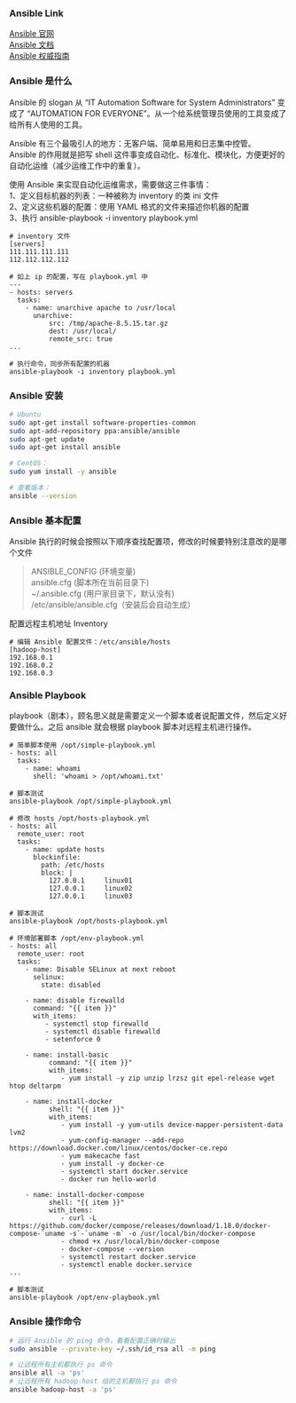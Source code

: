 
### Ansible Link
[Ansible 官网](https://www.ansible.com/)  
[Ansible 文档](https://docs.ansible.com/ansible/latest/index.html)  
[Ansible 权威指南](https://ansible-tran.readthedocs.io/en/latest/)  

### Ansible 是什么
Ansible 的 slogan 从 “IT Automation Software for System Administrators” 变成了 “AUTOMATION FOR EVERYONE”。从一个给系统管理员使用的工具变成了给所有人使用的工具。

Ansible 有三个最吸引人的地方：无客户端、简单易用和日志集中控管。  
Ansible 的作用就是把写 shell 这件事变成自动化、标准化、模块化，方便更好的自动化运维（减少运维工作中的重复）。  

使用 Ansible 来实现自动化运维需求，需要做这三件事情：  
1、定义目标机器的列表：一种被称为 inventory 的类 ini 文件  
2、定义这些机器的配置：使用 YAML 格式的文件来描述你机器的配置  
3、执行 ansible-playbook -i inventory playbook.yml  
```
# inventory 文件
[servers]
111.111.111.111
112.112.112.112

# 如上 ip 的配置，写在 playbook.yml 中
---
- hosts: servers
  tasks: 
    - name: unarchive apache to /usr/local
      unarchive:
          src: /tmp/apache-8.5.15.tar.gz
          dest: /usr/local/
          remote_src: true
...

# 执行命令，同步所有配置的机器
ansible-playbook -i inventory playbook.yml  
```

### Ansible 安装
```bash
# Ubuntu
sudo apt-get install software-properties-common
sudo apt-add-repository ppa:ansible/ansible
sudo apt-get update
sudo apt-get install ansible

# CentOS：
sudo yum install -y ansible

# 查看版本：
ansible --version
```

### Ansible 基本配置
Ansible 执行的时候会按照以下顺序查找配置项，修改的时候要特别注意改的是哪个文件  
> ANSIBLE_CONFIG (环境变量)  
> ansible.cfg (脚本所在当前目录下)  
> \~/.ansible.cfg (用户家目录下，默认没有)  
> /etc/ansible/ansible.cfg（安装后会自动生成）  

配置远程主机地址 Inventory   
```
# 编辑 Ansible 配置文件：/etc/ansible/hosts
[hadoop-host]
192.168.0.1
192.168.0.2
192.168.0.3
```

### Ansible Playbook
playbook（剧本），顾名思义就是需要定义一个脚本或者说配置文件，然后定义好要做什么。之后 ansible 就会根据 playbook 脚本对远程主机进行操作。  
```
# 简单脚本使用 /opt/simple-playbook.yml
- hosts: all
  tasks:
    - name: whoami
      shell: 'whoami > /opt/whoami.txt'

# 脚本测试
ansible-playbook /opt/simple-playbook.yml
```

```
# 修改 hosts /opt/hosts-playbook.yml
- hosts: all
  remote_user: root
  tasks:
    - name: update hosts
      blockinfile: 
        path: /etc/hosts
        block: |
          127.0.0.1     linux01
          127.0.0.1     linux02
          127.0.0.1     linux03

# 脚本测试
ansible-playbook /opt/hosts-playbook.yml
```

```
# 环境部署脚本 /opt/env-playbook.yml
- hosts: all
  remote_user: root
  tasks:
    - name: Disable SELinux at next reboot
      selinux:
        state: disabled
        
    - name: disable firewalld
      command: "{{ item }}"
      with_items:
         - systemctl stop firewalld
         - systemctl disable firewalld
         - setenforce 0

	- name: install-basic
	      command: "{{ item }}"
	      with_items:
	         - yum install -y zip unzip lrzsz git epel-release wget htop deltarpm

	- name: install-docker
	      shell: "{{ item }}"
	      with_items:
	         - yum install -y yum-utils device-mapper-persistent-data lvm2
	         - yum-config-manager --add-repo https://download.docker.com/linux/centos/docker-ce.repo
	         - yum makecache fast
	         - yum install -y docker-ce
	         - systemctl start docker.service
	         - docker run hello-world
	         
	- name: install-docker-compose
	      shell: "{{ item }}"
	      with_items:
	         - curl -L https://github.com/docker/compose/releases/download/1.18.0/docker-compose-`uname -s`-`uname -m` -o /usr/local/bin/docker-compose
	         - chmod +x /usr/local/bin/docker-compose
	         - docker-compose --version
	         - systemctl restart docker.service
	         - systemctl enable docker.service
...

# 脚本测试
ansible-playbook /opt/env-playbook.yml
```

### Ansible 操作命令
```bash
# 运行 Ansible 的 ping 命令，看看配置正确时输出
sudo ansible --private-key ~/.ssh/id_rsa all -m ping

# 让远程所有主机都执行 ps 命令
ansible all -a 'ps'
# 让远程所有 hadoop-host 组的主机都执行 ps 命令
ansible hadoop-host -a 'ps'
```


